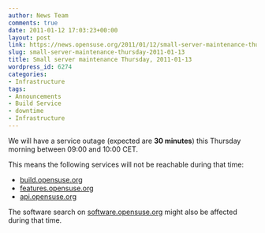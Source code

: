 ```yaml
---
author: News Team
comments: true
date: 2011-01-12 17:03:23+00:00
layout: post
link: https://news.opensuse.org/2011/01/12/small-server-maintenance-thursday-2011-01-13/
slug: small-server-maintenance-thursday-2011-01-13
title: Small server maintenance Thursday, 2011-01-13
wordpress_id: 6274
categories:
- Infrastructure
tags:
- Announcements
- Build Service
- downtime
- Infrastructure
---
```


We will have a service outage (expected are **30 minutes**)  this Thursday morning between 09:00 and 10:00 CET.

This means the following services will not be reachable during that time:
* [build.opensuse.org](http://build.opensuse.org)
* [features.opensuse.org](http://features.opensuse.org)
* [api.opensuse.org](http://api.opensuse.org)

The software search on [software.opensuse.org](http://software.opensuse.org) might also be affected during that time.
